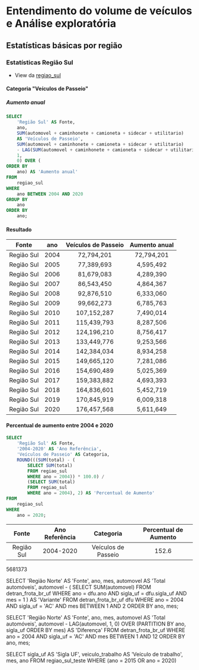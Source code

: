 # Entendimento do volume de veículos e Análise exploratória

## Estatísticas básicas por região

### Estatísticas **Região Sul**

- View da [regiao_sul](views_sql/view_regiao_sul.sql)

#### Categoria "Veículos de Passeio"

##### Aumento anual

```sql
SELECT
	'Região Sul' AS Fonte,
	ano,
	SUM(automovel + caminhonete + camioneta + sidecar + utilitario)
	AS 'Veículos de Passeio',
	SUM(automovel + caminhonete + camioneta + sidecar + utilitario)
	- LAG(SUM(automovel + caminhonete + camioneta + sidecar + utilitario),
	1,
	0) OVER (
ORDER BY
	ano) AS 'Aumento anual'
FROM
	regiao_sul
WHERE
	ano BETWEEN 2004 AND 2020
GROUP BY
	ano
ORDER BY
	ano;
```

#### Resultado

|   Fonte    | ano  | Veículos de Passeio | Aumento anual |
| :--------: | :--: | :-----------------: | :-----------: |
| Região Sul | 2004 |     72,794,201      |  72,794,201   |
| Região Sul | 2005 |     77,389,693      |   4,595,492   |
| Região Sul | 2006 |     81,679,083      |   4,289,390   |
| Região Sul | 2007 |     86,543,450      |   4,864,367   |
| Região Sul | 2008 |     92,876,510      |   6,333,060   |
| Região Sul | 2009 |     99,662,273      |   6,785,763   |
| Região Sul | 2010 |     107,152,287     |   7,490,014   |
| Região Sul | 2011 |     115,439,793     |   8,287,506   |
| Região Sul | 2012 |     124,196,210     |   8,756,417   |
| Região Sul | 2013 |     133,449,776     |   9,253,566   |
| Região Sul | 2014 |     142,384,034     |   8,934,258   |
| Região Sul | 2015 |     149,665,120     |   7,281,086   |
| Região Sul | 2016 |     154,690,489     |   5,025,369   |
| Região Sul | 2017 |     159,383,882     |   4,693,393   |
| Região Sul | 2018 |     164,836,601     |   5,452,719   |
| Região Sul | 2019 |     170,845,919     |   6,009,318   |
| Região Sul | 2020 |     176,457,568     |   5,611,649   |

#### Percentual de aumento entre **2004 e 2020**

```sql
SELECT
	'Região Sul' AS Fonte,
	'2004-2020' AS 'Ano Referência',
	'Veículos de Passeio' AS Categoria,
	ROUND(((SUM(total) - (
        SELECT SUM(total)
        FROM regiao_sul
        WHERE ano = 2004)) * 100.0) /
        (SELECT SUM(total)
        FROM regiao_sul
        WHERE ano = 2004), 2) AS 'Percentual de Aumento'
FROM
	regiao_sul
WHERE
	ano = 2020;
```

|   Fonte    | Ano Referência |      Categoria      | Percentual de Aumento |
| :--------: | :------------: | :-----------------: | :-------------------: |
| Região Sul |   2004-2020    | Veículos de Passeio |         152.6         |




5681373

SELECT
	'Região Norte' AS 'Fonte',
	ano,
	mes,
	automovel AS 'Total automóveis',
	automovel - (
	SELECT
		SUM(automovel)
	FROM
		detran_frota_br_uf
	WHERE
		ano = dfu.ano
		AND sigla_uf = dfu.sigla_uf
		AND mes = 1
    ) AS 'Variante'
FROM
	detran_frota_br_uf dfu
WHERE
	ano = 2004
	AND sigla_uf = 'AC'
	AND mes BETWEEN 1 AND 2
ORDER BY
	ano,
	mes;



SELECT
	'Região Norte' AS 'Fonte',
	ano,
	mes,
	automovel AS 'Total automóveis',
	automovel - LAG(automovel,
	1,
	0) OVER (PARTITION BY ano,
	sigla_uf
ORDER BY
	mes) AS 'Diferença'
FROM
	detran_frota_br_uf
WHERE
	ano = 2004
	AND sigla_uf = 'AC'
	AND mes BETWEEN 1 AND 12
ORDER BY
	ano,
	mes;


SELECT
	sigla_uf AS 'Sigla UF',
	veiculo_trabalho AS 'Veículo de trabalho',
	mes,
	ano
FROM
	regiao_sul_teste
WHERE
	(ano = 2015
		OR ano = 2020)
	
